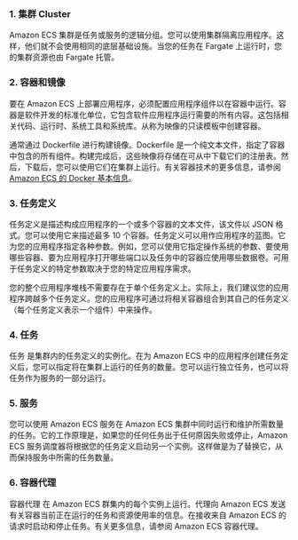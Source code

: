### 1. 集群 Cluster
Amazon ECS 集群是任务或服务的逻辑分组。您可以使用集群隔离应用程序。这样，他们就不会使用相同的底层基础设施。当您的任务在 Fargate 上运行时，您的集群资源也由 Fargate 托管。

### 2. 容器和镜像
要在 Amazon ECS 上部署应用程序，必须配置应用程序组件以在容器中运行。容器是软件开发的标准化单位，它包含软件应用程序运行需要的所有内容。这包括相关代码、运行时、系统工具和系统库。从称为映像的只读模板中创建容器。

通常通过 Dockerfile 进行构建镜像。Dockerfile 是一个纯文本文件，指定了容器中包含的所有组件。构建完成后，这些映像将存储在可从中下载它们的注册表。然后，下载后，您可以使用它们在集群上运行。有关容器技术的更多信息，请参阅 [<u>Amazon ECS 的 Docker 基本信息</u>](https://docs.aws.amazon.com/zh_cn/AmazonECS/latest/developerguide/docker-basics.html)。

### 3. 任务定义
任务定义是描述构成应用程序的一个或多个容器的文本文件，该文件以 JSON 格式。您可以使用它来描述最多 10 个容器。任务定义可以用作应用程序的蓝图。它为您的应用程序指定各种参数。例如，您可以使用它指定操作系统的参数、要使用哪些容器、要为应用程序打开哪些端口以及任务中的容器应使用哪些数据卷。可用于任务定义的特定参数取决于您的特定应用程序需求。

您的整个应用程序堆栈不需要存在于单个任务定义上。实际上，我们建议您的应用程序跨越多个任务定义。您的应用程序可通过将相关容器组合到其自己的任务定义（每个任务定义表示一个组件）中来操作。

### 4. 任务
任务 是集群内的任务定义的实例化。在为 Amazon ECS 中的应用程序创建任务定义后，您可以指定将在集群上运行的任务的数量。您可以运行独立任务，也可以将任务作为服务的一部分运行。

### 5. 服务
您可以使用 Amazon ECS 服务在 Amazon ECS 集群中同时运行和维护所需数量的任务。它的工作原理是，如果您的任何任务出于任何原因失败或停止，Amazon ECS 服务调度器将根据您的任务定义启动另一个实例。这样做是为了替换它，从而保持服务中所需的任务数量。

### 6. 容器代理
容器代理 在 Amazon ECS 群集内的每个实例上运行。代理向 Amazon ECS 发送有关容器当前正在运行的任务和资源使用率的信息。在接收来自 Amazon ECS 的请求时启动和停止任务。有关更多信息，请参阅 Amazon ECS 容器代理。